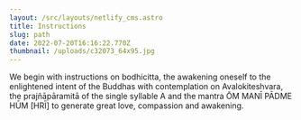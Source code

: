 ```yaml
---
layout: /src/layouts/netlify_cms.astro
title: Instructions
slug: path
date: 2022-07-20T16:16:22.770Z
thumbnail: /uploads/c32073_64x95.jpg
---
```

We begin with instructions on bodhicitta, the awakening oneself to the enlightened intent of the Buddhas with contemplation on Avalokiteshvara, the prajñāpāramitā of the single syllable A and the mantra ŌM MANĪ PĀDME HŪM [HRĪ] to generate great love, compassion and awakening.